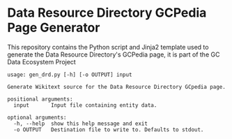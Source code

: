# Data Resource Directory GCPedia Page Generator

This repository contains the Python script and Jinja2 template used to generate the Data Resource
Directory's GCPedia page, it is part of the GC Data Ecosystem Project

```
usage: gen_drd.py [-h] [-o OUTPUT] input

Generate Wikitext source for the Data Resource Directory GCpedia page.

positional arguments:
  input       Input file containing entity data.

optional arguments:
  -h, --help  show this help message and exit
  -o OUTPUT   Destination file to write to. Defaults to stdout.
```

